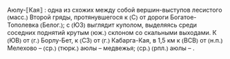 ---
---

Аюлу-⟦Кая⟧
: одна из схожих между собой вершин-выступов лесистого ⦅масс.⦆ Второй гряды, протянувшегося к ⦅С⦆ от дороги Богатое-Тополевка ⦅Белог.⦆; с ⦅ЮЗ⦆ выглядит куполом, выделяясь среди соседних поднятий крутым ⦅юж.⦆ склоном со скальными выходами. К ⦅ЮВ⦆ от ⦅г.⦆ Борлу-Бет, к ⦅СЗ⦆ от ⦅г.⦆ Кабарга-Кая, в 1,5 км к ⦅ВСВ⦆ от ⦅н.п.⦆ Мелехово – ⦅ср.⦆ ⦅тюрк.⦆ аюлы – медвежья; ⦅ср.⦆ ⦅рпл.⦆ аюлы – .
